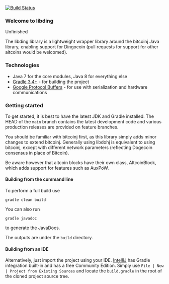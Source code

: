 [![Build Status](https://travis-ci.org/dogecoin/libdohj.svg?branch=master)](https://travis-ci.org/dogecoin/libdohj)

### Welcome to libding

Unfinished

The libding library is a lightweight wrapper library around the bitcoinj Java library,
enabling support for Dingocoin (pull requests for support for other altcoins would
be welcomed).

### Technologies

* Java 7 for the core modules, Java 8 for everything else
* [Gradle 3.4+](https://gradle.org/) - for building the project
* [Google Protocol Buffers](https://github.com/google/protobuf) - for use with serialization and hardware communications

### Getting started

To get started, it is best to have the latest JDK and Gradle installed. The HEAD of the `main` branch contains the latest development code and various production releases are provided on feature branches.

You should be familiar with bitcoinj first, as this library simply adds minor changes to extend bitcoinj. Generally using libdohj is equivalent to using bitcoinj, except with different network parameters (reflecting Dogecoin consensus in place of Bitcoin).

Be aware however that altcoin blocks have their own class, AltcoinBlock, which adds support for features such as AuxPoW.

#### Building from the command line

To perform a full build use
```
gradle clean build
```
You can also run
```
gradle javadoc
```
to generate the JavaDocs.

The outputs are under the `build` directory.

#### Building from an IDE

Alternatively, just import the project using your IDE. [IntelliJ](http://www.jetbrains.com/idea/download/) has Gradle integration built-in and has a free Community Edition. Simply use `File | New | Project from Existing Sources` and locate the `build.gradle` in the root of the cloned project source tree.

